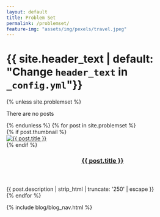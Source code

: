 ```yaml
---
layout: default
title: Problem Set
permalink: /problemset/
feature-img: "assets/img/pexels/travel.jpeg"
---
```

<div id="main" class="call-out"
      style="background-image: url('{{ site.header_feature_image | relative_url }}')">
    <h1> {{ site.header_text | default: "Change <code>header_text</code> in <code>_config.yml</code>"}} </h1>
</div>


<div class="posts">
    {% unless site.problemset %}
    <article><section class="post-content"><p>There are no posts</p></section></article>
    {% endunless %}
    {% for post in site.problemset %}
    <div class="post-teaser">
        {% if post.thumbnail %}
        <div class="post-img">
            <a aria-label="{{ post.title }}" href="{{ post.url | relative_url }}">
                <img alt="{{ post.title }}" src="{{ post.thumbnail | relative_url }}">
            </a>
        </div>
        {% endif %}
        <span>
          <header>
            <h3>
              <a aria-label="{{ post.title }}" class="post-link" href="{{ post.url | relative_url }}">
                {{ post.title }}
              </a>
            </h3>
          </header>
              <div class="excerpt">
                     {{ post.description | strip_html | truncate: '250' | escape }}
              </div>
      </span>
    </div>
    {% endfor %}
</div>

{% include blog/blog_nav.html %}